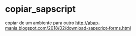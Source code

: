 # copiar_sapscript
copiar de um ambiente para outro
http://abap-mania.blogspot.com/2018/02/download-sapscript-forms.html

